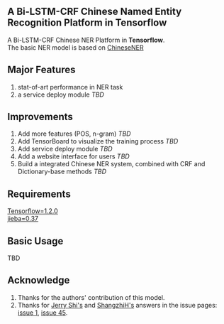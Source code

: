 ## A Bi-LSTM-CRF Chinese Named Entity Recognition Platform in Tensorflow
A Bi-LSTM-CRF Chinese NER Platform in **Tensorflow**.  
The basic NER model is based on [ChineseNER](https://github.com/zjy-ucas/ChineseNER)

## Major Features
1. stat-of-art performance in NER task
2. a service deploy module    *TBD*

## Improvements
1. Add more features (POS, n-gram)    *TBD*
2. Add TensorBoard to visualize the training process    *TBD*
3. Add service deploy module    *TBD*
4. Add a website interface for users    *TBD*
5. Build a integrated Chinese NER system, combined with CRF and Dictionary-base methods    *TBD*

## Requirements
[Tensorflow=1.2.0](https://github.com/tensorflow/tensorflow)  
[jieba=0.37](https://github.com/fxsjy/jieba) 

## Basic Usage
TBD

## Acknowledge
1. Thanks for the authors' contribution of this model.
2. Thanks for [Jerry Shi's](https://github.com/syw2014) and [ShangzhiH's](https://github.com/ShangzhiH) answers in the issue pages: [issue 1](https://github.com/zjy-ucas/ChineseNER/issues/1), [issue 45](https://github.com/zjy-ucas/ChineseNER/issues/45).